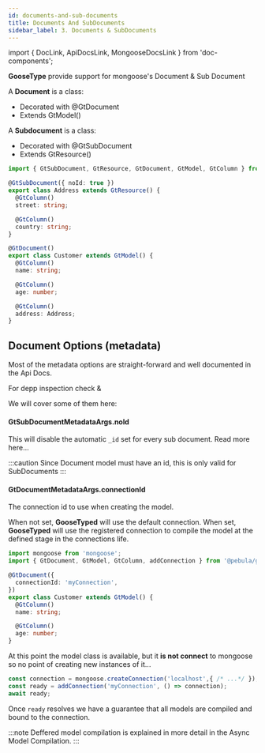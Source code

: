 ```yaml
---
id: documents-and-sub-documents
title: Documents And SubDocuments
sidebar_label: 3. Documents & SubDocuments
---
```

import { DocLink, ApiDocsLink, MongooseDocsLink } from 'doc-components';

**GooseType** provide support for mongoose's <MongooseDocsLink type="document">Document</MongooseDocsLink> & <MongooseDocsLink type="subDocument">Sub Document</MongooseDocsLink>

<div class="container">
  <div class="row">
    <div class="col col-6">
        A <strong>Document</strong> is a class:
        <ul>
             <li>Decorated with @GtDocument</li>
             <li>Extends GtModel()</li>
        </ul>
    </div>
    <div class="col col-6">
        A <strong>Subdocument</strong> is a class:
        <ul>
             <li>Decorated with @GtSubDocument</li>
             <li>Extends GtResource()</li>
        </ul>
    </div>
  </div>
</div>

```ts
import { GtSubDocument, GtResource, GtDocument, GtModel, GtColumn } from '@pebula/goosetyped';

@GtSubDocument({ noId: true })
export class Address extends GtResource() {
  @GtColumn()
  street: string;

  @GtColumn()
  country: string;
}

@GtDocument()
export class Customer extends GtModel() {
  @GtColumn()
  name: string;

  @GtColumn()
  age: number;

  @GtColumn()
  address: Address;
}
```

## Document Options (metadata)

Most of the metadata options are straight-forward and well documented in the Api Docs.

For depp inspection check <ApiDocsLink type="interface" symbol="GtDocumentMetadataArgs"></ApiDocsLink> & <ApiDocsLink type="interface" symbol="GtSubDocumentMetadataArgs"></ApiDocsLink>

We will cover some of them here:

#### GtSubDocumentMetadataArgs.noId

This will disable the automatic `_id` set for every sub document. <MongooseDocsLink type="schema" hash="_id">Read more here...</MongooseDocsLink>

:::caution
Since Document model must have an id, this is only valid for SubDocuments
:::

#### GtDocumentMetadataArgs.connectionId

The connection id to use when creating the model.

When not set, **GooseTyped** will use the default connection.
When set, **GooseTyped** will use the registered connection to compile the model at the defined stage in the connections life.

```ts
import mongoose from 'mongoose';
import { GtDocument, GtModel, GtColumn, addConnection } from '@pebula/goosetyped';

@GtDocument({
  connectionId: 'myConnection',
})
export class Customer extends GtModel() {
  @GtColumn()
  name: string;

  @GtColumn()
  age: number;
}
```

At this point the model class is available, but it **is not connect** to mongoose so no point of creating new instances of it...

```typescript
const connection = mongoose.createConnection('localhost',{ /* ...*/ });
const ready = addConnection('myConnection', () => connection);
await ready;
```

Once `ready` resolves we have a guarantee that all models are compiled and bound to the connection.

:::note
Deffered model compilation is explained in more detail in the <DocLink to="docs/advanced/async-model-compilation">Async Model Compilation</DocLink>.
:::
